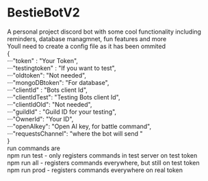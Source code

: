 # BestieBotV2
A personal project discord bot with some cool functionality including reminders, database managmnet, fun features and more<br />
Youll need to create a config file as it has been ommited<br />
{<br />
⋅⋅⋅"token" : "Your Token",<br />
⋅⋅⋅"testingtoken" : "If you want to test",<br />
⋅⋅⋅"oldtoken": "Not needed",<br />
⋅⋅⋅"mongoDBtoken": "For database",<br />
⋅⋅⋅"clientId" : "Bots client Id",<br />
⋅⋅⋅"clientIdTest": "Testing Bots client Id",<br />
⋅⋅⋅"clientIdOld": "Not needed",<br />
⋅⋅⋅"guildId" : "Guild ID for your testing",<br />
⋅⋅⋅"OwnerId": "Your ID", <br />
⋅⋅⋅"openAIkey": "Open AI key, for battle command",<br />
⋅⋅⋅"requestsChannel": "where the bot will send "<br />
}<br />
run commands are<br />
npm run test  - only registers commands in test server on test token<br />
npm run all   - registers commands everywhere, but still on test token<br />
npm run prod  - registers commands everywhere on real token<br />

